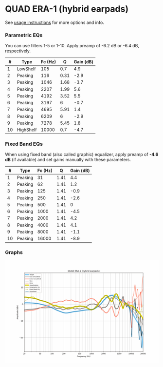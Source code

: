 # QUAD ERA-1 (hybrid earpads)
See [usage instructions](https://github.com/jaakkopasanen/AutoEq#usage) for more options and info.

### Parametric EQs
You can use filters 1-5 or 1-10. Apply preamp of -6.2 dB or -6.4 dB, respectively.

|   # | Type      |   Fc (Hz) |    Q |   Gain (dB) |
|-----|-----------|-----------|------|-------------|
|   1 | LowShelf  |       105 | 0.7  |         4.9 |
|   2 | Peaking   |       116 | 0.31 |        -2.9 |
|   3 | Peaking   |      1046 | 1.68 |        -3.7 |
|   4 | Peaking   |      2207 | 1.99 |         5.6 |
|   5 | Peaking   |      4192 | 3.52 |         5.5 |
|   6 | Peaking   |      3197 | 6    |        -0.7 |
|   7 | Peaking   |      4695 | 5.91 |         1.4 |
|   8 | Peaking   |      6209 | 6    |        -2.9 |
|   9 | Peaking   |      7278 | 5.45 |         1.8 |
|  10 | HighShelf |     10000 | 0.7  |        -4.7 |

### Fixed Band EQs
When using fixed band (also called graphic) equalizer, apply preamp of **-4.6 dB** (if available) and set gains manually with these parameters.

|   # | Type    |   Fc (Hz) |    Q |   Gain (dB) |
|-----|---------|-----------|------|-------------|
|   1 | Peaking |        31 | 1.41 |         4.4 |
|   2 | Peaking |        62 | 1.41 |         1.2 |
|   3 | Peaking |       125 | 1.41 |        -0.9 |
|   4 | Peaking |       250 | 1.41 |        -2.6 |
|   5 | Peaking |       500 | 1.41 |         0   |
|   6 | Peaking |      1000 | 1.41 |        -4.5 |
|   7 | Peaking |      2000 | 1.41 |         4.2 |
|   8 | Peaking |      4000 | 1.41 |         4.1 |
|   9 | Peaking |      8000 | 1.41 |        -1.1 |
|  10 | Peaking |     16000 | 1.41 |        -8.9 |

### Graphs
![](./QUAD%20ERA-1%20(hybrid%20earpads).png)
